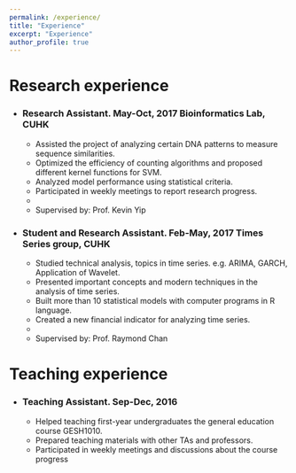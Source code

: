 ```yaml
---
permalink: /experience/
title: "Experience"
excerpt: "Experience"
author_profile: true
---
```



Research experience
======
* ### Research Assistant.   May-Oct, 2017    Bioinformatics Lab, CUHK
  * Assisted the project of analyzing certain DNA patterns to measure sequence similarities. 
  * Optimized the efficiency of counting algorithms and proposed different kernel functions for SVM.
  * Analyzed model performance using statistical criteria. 
  * Participated in weekly meetings to report research progress.
  * 
  * Supervised by: Prof. Kevin Yip

* ### Student and Research Assistant.  Feb-May, 2017 Times Series group, CUHK 
  * Studied technical analysis, topics in time series. e.g. ARIMA, GARCH, Application of Wavelet. 
  *	Presented important concepts and modern techniques in the analysis of time series.
  * Built more than 10 statistical models with computer programs in R language.
  * Created a new financial indicator for analyzing time series.
  * 
  * Supervised by: Prof. Raymond Chan
  
Teaching experience
======
* ### Teaching Assistant.  Sep-Dec, 2016
  * Helped teaching first-year undergraduates the general education course GESH1010.
  * Prepared teaching materials with other TAs and professors.
  * Participated in weekly meetings and discussions about the course progress  
